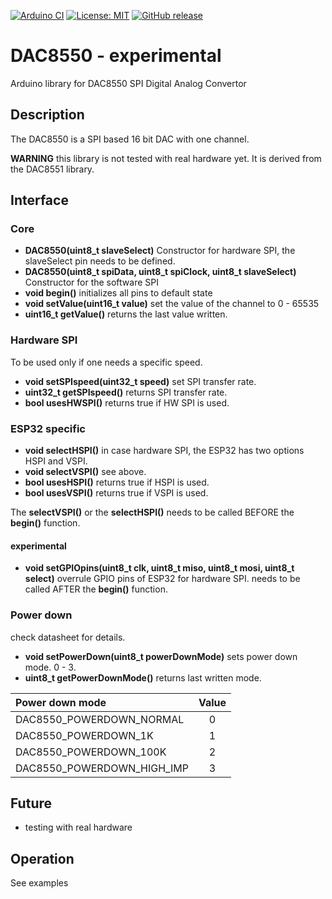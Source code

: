 
[![Arduino CI](https://github.com/RobTillaart/DAC8551/workflows/Arduino%20CI/badge.svg)](https://github.com/marketplace/actions/arduino_ci)
[![License: MIT](https://img.shields.io/badge/license-MIT-green.svg)](https://github.com/RobTillaart/DAC8551/blob/master/LICENSE)
[![GitHub release](https://img.shields.io/github/release/RobTillaart/DAC8551.svg?maxAge=3600)](https://github.com/RobTillaart/DAC8551/releases)


# DAC8550 - experimental

Arduino library for DAC8550 SPI Digital Analog Convertor


## Description

The DAC8550 is a SPI based 16 bit DAC with one channel.

**WARNING** this library is not tested with real hardware yet.
It is derived from the DAC8551 library.


## Interface


### Core

- **DAC8550(uint8_t slaveSelect)** Constructor for hardware SPI, the slaveSelect pin needs to be defined.
- **DAC8550(uint8_t spiData, uint8_t spiClock, uint8_t slaveSelect)** Constructor for the software SPI
- **void begin()** initializes all pins to default state
- **void setValue(uint16_t value)** set the value of the channel to 0 - 65535
- **uint16_t getValue()** returns the last value written.


### Hardware SPI

To be used only if one needs a specific speed.

- **void setSPIspeed(uint32_t speed)** set SPI transfer rate.
- **uint32_t getSPIspeed()** returns SPI transfer rate.
- **bool usesHWSPI()** returns true if HW SPI is used.
  
### ESP32 specific

- **void selectHSPI()** in case hardware SPI, the ESP32 has two options HSPI and VSPI.
- **void selectVSPI()** see above.
- **bool usesHSPI()** returns true if HSPI is used.
- **bool usesVSPI()** returns true if VSPI is used.

The **selectVSPI()** or the **selectHSPI()** needs to be called 
BEFORE the **begin()** function.


#### experimental

- **void setGPIOpins(uint8_t clk, uint8_t miso, uint8_t mosi, uint8_t select)** overrule GPIO pins of ESP32 for hardware SPI. needs to be called 
AFTER the **begin()** function.


### Power down

check datasheet for details.

- **void setPowerDown(uint8_t powerDownMode)** sets power down mode. 0 - 3.
- **uint8_t getPowerDownMode()** returns last written mode.


| Power down mode         | Value |
|:------------------------|:-----:|
| DAC8550_POWERDOWN_NORMAL   | 0 |
| DAC8550_POWERDOWN_1K       | 1 |
| DAC8550_POWERDOWN_100K     | 2 |
| DAC8550_POWERDOWN_HIGH_IMP | 3 |



## Future

- testing with real hardware


## Operation

See examples

